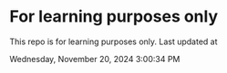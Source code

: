 # For learning purposes only
This repo is for learning purposes only.
Last updated at

Wednesday, November 20, 2024 3:00:34 PM

